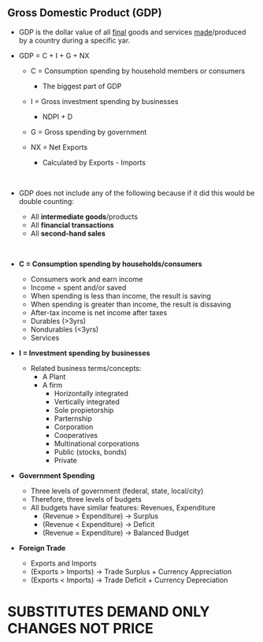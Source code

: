 ## Gross Domestic Product (GDP)

- GDP is the dollar value of all <u>final</u> goods and services <u>made</u>/produced by a country during a specific yar.

- GDP = C + I + G + NX

  - C = Consumption spending by household members or consumers

    - The biggest part of GDP

  - I = Gross investment spending by businesses

    - NDPI + D

  - G = Gross spending by government

  - NX = Net Exports

    - Calculated by Exports - Imports

    ​

- GDP does not include any of the following because if it did this would be double counting:

  - All **intermediate goods**/products
  - All **financial transactions**
  - All **second-hand sales**

  ​

- **C = Consumption spending by households/consumers**

  - Consumers work and earn income
  - Income = spent and/or saved
  - When spending is less than income, the result is saving
  - When spending is greater than income, the result is dissaving
  - After-tax income is net income after taxes
  - Durables (>3yrs)
  - Nondurables (<3yrs)
  - Services

- **I = Investment spending by businesses**

  - Related business terms/concepts:
    - A Plant
    - A firm 
      - Horizontally integrated
      - Vertically integrated
      - Sole propietorship
      - Parternship
      - Corporation
      - Cooperatives
      - Multinational corporations
      - Public (stocks, bonds)
      - Private

- **Government Spending**

  - Three levels of government (federal, state, local/city)
  - Therefore, three levels of budgets
  - All budgets have similar features: Revenues, Expenditure
    - (Revenue &gt; Expenditure) &rarr; Surplus
    - (Revenue &lt; Expenditure) &rarr; Deficit
    - (Revenue = Expenditure) &rarr; Balanced Budget

- **Foreign Trade**

  - Exports and Imports
  - (Exports &gt; Imports) &rarr; Trade Surplus + Currency Appreciation
  - (Exports &lt; Imports) &rarr; Trade Deficit + Currency Depreciation

# SUBSTITUTES DEMAND ONLY CHANGES NOT PRICE

